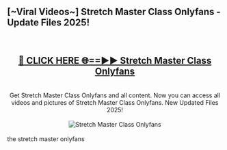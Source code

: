 <h2>[~Viral Videos~] Stretch Master Class Onlyfans - Update Files 2025!</h2>
<br>
<div align="center">
<h2><a href="https://betterlinks.top/A2PfLJ" rel="nofollow">🔴 CLICK HERE 🌐==►► Stretch Master Class Onlyfans</a></h2>
<br>
Get Stretch Master Class Onlyfans and all content. Now you can access all videos and pictures of Stretch Master Class Onlyfans. New Updated Files 2025!
<br>
<br>
<a href="https://betterlinks.top/A2PfLJ" rel="nofollow" data-target="animated-image.originalLink"><img src="https://i.ibb.co.com/WyWwxjT/player-gif2.gif" alt="Stretch Master Class Onlyfans" style="max-width: 100%; display: inline-block;" data-target="animated-image.originalImage"></a>
</div>
<br>
the stretch master onlyfans